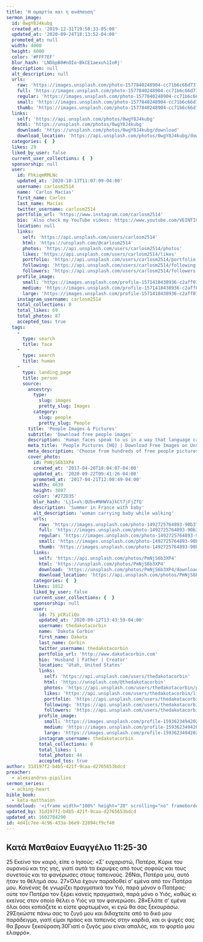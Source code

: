 ```yaml
---
title: 'Η αμαρτία και η ανάπαυση'
sermon_image:
  id: 0wgY8J4kubg
  created_at: '2019-12-31T19:58:33-05:00'
  updated_at: '2020-09-24T18:13:52-04:00'
  promoted_at: null
  width: 4000
  height: 6000
  color: '#FFF7EF'
  blur_hash: 'LNDbpB0#nOIo~BkCE1aexu%1IoRj'
  description: null
  alt_description: null
  urls:
    raw: 'https://images.unsplash.com/photo-1577840248904-cc71b6c66d73?ixlib=rb-1.2.1&ixid=eyJhcHBfaWQiOjE2Mzc0OX0'
    full: 'https://images.unsplash.com/photo-1577840248904-cc71b6c66d73?ixlib=rb-1.2.1&q=85&fm=jpg&crop=entropy&cs=srgb&ixid=eyJhcHBfaWQiOjE2Mzc0OX0'
    regular: 'https://images.unsplash.com/photo-1577840248904-cc71b6c66d73?ixlib=rb-1.2.1&q=80&fm=jpg&crop=entropy&cs=tinysrgb&w=1080&fit=max&ixid=eyJhcHBfaWQiOjE2Mzc0OX0'
    small: 'https://images.unsplash.com/photo-1577840248904-cc71b6c66d73?ixlib=rb-1.2.1&q=80&fm=jpg&crop=entropy&cs=tinysrgb&w=400&fit=max&ixid=eyJhcHBfaWQiOjE2Mzc0OX0'
    thumb: 'https://images.unsplash.com/photo-1577840248904-cc71b6c66d73?ixlib=rb-1.2.1&q=80&fm=jpg&crop=entropy&cs=tinysrgb&w=200&fit=max&ixid=eyJhcHBfaWQiOjE2Mzc0OX0'
  links:
    self: 'https://api.unsplash.com/photos/0wgY8J4kubg'
    html: 'https://unsplash.com/photos/0wgY8J4kubg'
    download: 'https://unsplash.com/photos/0wgY8J4kubg/download'
    download_location: 'https://api.unsplash.com/photos/0wgY8J4kubg/download'
  categories: {  }
  likes: 29
  liked_by_user: false
  current_user_collections: {  }
  sponsorship: null
  user:
    id: FhkiqmRMLNc
    updated_at: '2020-10-13T11:07:09-04:00'
    username: carlosm2514
    name: 'Carlos Macías'
    first_name: Carlos
    last_name: Macías
    twitter_username: carlosm2514
    portfolio_url: 'https://www.instagram.com/carlosm2514'
    bio: 'Also check my YouTube videos: https://www.youtube.com/VEINTICINCO'
    location: null
    links:
      self: 'https://api.unsplash.com/users/carlosm2514'
      html: 'https://unsplash.com/@carlosm2514'
      photos: 'https://api.unsplash.com/users/carlosm2514/photos'
      likes: 'https://api.unsplash.com/users/carlosm2514/likes'
      portfolio: 'https://api.unsplash.com/users/carlosm2514/portfolio'
      following: 'https://api.unsplash.com/users/carlosm2514/following'
      followers: 'https://api.unsplash.com/users/carlosm2514/followers'
    profile_image:
      small: 'https://images.unsplash.com/profile-1571418438936-c2aff012483cimage?ixlib=rb-1.2.1&q=80&fm=jpg&crop=faces&cs=tinysrgb&fit=crop&h=32&w=32'
      medium: 'https://images.unsplash.com/profile-1571418438936-c2aff012483cimage?ixlib=rb-1.2.1&q=80&fm=jpg&crop=faces&cs=tinysrgb&fit=crop&h=64&w=64'
      large: 'https://images.unsplash.com/profile-1571418438936-c2aff012483cimage?ixlib=rb-1.2.1&q=80&fm=jpg&crop=faces&cs=tinysrgb&fit=crop&h=128&w=128'
    instagram_username: carlosm2514
    total_collections: 0
    total_likes: 69
    total_photos: 87
    accepted_tos: true
  tags:
    -
      type: search
      title: face
    -
      type: search
      title: human
    -
      type: landing_page
      title: person
      source:
        ancestry:
          type:
            slug: images
            pretty_slug: Images
          category:
            slug: people
            pretty_slug: People
        title: 'People Images & Pictures'
        subtitle: 'Download free people images'
        description: 'Human faces speak to us in a way that language cannot. Everyone recognize a smile, a frown, tears. Unsplash has the finest selection of people images on the web: high-def and curated for quality. Family, friends, men, women, Unsplash has photos for all.'
        meta_title: 'People Pictures [HQ] | Download Free Images on Unsplash'
        meta_description: 'Choose from hundreds of free people pictures. Download HD people photos for free on Unsplash.'
        cover_photo:
          id: PmNjS6b3XP4
          created_at: '2017-04-20T18:04:07-04:00'
          updated_at: '2020-09-22T09:41:26-04:00'
          promoted_at: '2017-04-21T12:00:49-04:00'
          width: 4630
          height: 3087
          color: '#272D35'
          blur_hash: 'LjI=x%:QUbv#NHWVa}kCt7jFjZfQ'
          description: 'Summer in France with baby'
          alt_description: 'woman carrying baby while walking'
          urls:
            raw: 'https://images.unsplash.com/photo-1492725764893-90b379c2b6e7?ixlib=rb-1.2.1'
            full: 'https://images.unsplash.com/photo-1492725764893-90b379c2b6e7?ixlib=rb-1.2.1&q=85&fm=jpg&crop=entropy&cs=srgb'
            regular: 'https://images.unsplash.com/photo-1492725764893-90b379c2b6e7?ixlib=rb-1.2.1&q=80&fm=jpg&crop=entropy&cs=tinysrgb&w=1080&fit=max'
            small: 'https://images.unsplash.com/photo-1492725764893-90b379c2b6e7?ixlib=rb-1.2.1&q=80&fm=jpg&crop=entropy&cs=tinysrgb&w=400&fit=max'
            thumb: 'https://images.unsplash.com/photo-1492725764893-90b379c2b6e7?ixlib=rb-1.2.1&q=80&fm=jpg&crop=entropy&cs=tinysrgb&w=200&fit=max'
          links:
            self: 'https://api.unsplash.com/photos/PmNjS6b3XP4'
            html: 'https://unsplash.com/photos/PmNjS6b3XP4'
            download: 'https://unsplash.com/photos/PmNjS6b3XP4/download'
            download_location: 'https://api.unsplash.com/photos/PmNjS6b3XP4/download'
          categories: {  }
          likes: 1812
          liked_by_user: false
          current_user_collections: {  }
          sponsorship: null
          user:
            id: 7S_pCRiCiQo
            updated_at: '2020-09-12T13:43:59-04:00'
            username: thedakotacorbin
            name: 'Dakota Corbin'
            first_name: Dakota
            last_name: Corbin
            twitter_username: thedakotacorbin
            portfolio_url: 'http://www.dakotacorbin.com'
            bio: 'Husband | Father | Creator'
            location: 'Utah, United States'
            links:
              self: 'https://api.unsplash.com/users/thedakotacorbin'
              html: 'https://unsplash.com/@thedakotacorbin'
              photos: 'https://api.unsplash.com/users/thedakotacorbin/photos'
              likes: 'https://api.unsplash.com/users/thedakotacorbin/likes'
              portfolio: 'https://api.unsplash.com/users/thedakotacorbin/portfolio'
              following: 'https://api.unsplash.com/users/thedakotacorbin/following'
              followers: 'https://api.unsplash.com/users/thedakotacorbin/followers'
            profile_image:
              small: 'https://images.unsplash.com/profile-1593623494202-55ffc4dc725cimage?ixlib=rb-1.2.1&q=80&fm=jpg&crop=faces&cs=tinysrgb&fit=crop&h=32&w=32'
              medium: 'https://images.unsplash.com/profile-1593623494202-55ffc4dc725cimage?ixlib=rb-1.2.1&q=80&fm=jpg&crop=faces&cs=tinysrgb&fit=crop&h=64&w=64'
              large: 'https://images.unsplash.com/profile-1593623494202-55ffc4dc725cimage?ixlib=rb-1.2.1&q=80&fm=jpg&crop=faces&cs=tinysrgb&fit=crop&h=128&w=128'
            instagram_username: thedakotacorbin
            total_collections: 0
            total_likes: 1
            total_photos: 44
            accepted_tos: true
author: 31d197f2-b4b5-421f-9caa-d2765653bdcd
preacher:
  - aleksandros-pipilios
sermon_series:
  - aching-heart
bible_book:
  - kata-matthaion
soundcloud: '<iframe width="100%" height="20" scrolling="no" frameborder="no" allow="autoplay" src="https://w.soundcloud.com/player/?url=https%3A//api.soundcloud.com/tracks/704485237%3Fsecret_token%3Ds-Wp0bW&color=%23ff5500&inverse=false&auto_play=false&show_user=true"></iframe>'
updated_by: 31d197f2-b4b5-421f-9caa-d2765653bdcd
updated_at: 1602704290
id: 4d41c7ee-4c96-433a-b6e9-22894cf9cf40
---
```

## Κατά Ματθαίον Ευαγγέλιο 11:25-30

25 Εκείνο τον καιρό, είπε ο Ιησούς: «Σ’ ευχαριστώ, Πατέρα, Κύριε του ουρανού και της γης, γιατί αυτά τα έκρυψες από τους σοφούς και τους συνετούς και τα φανέρωσες στους ταπεινούς. 26Ναι, Πατέρα μου, αυτό ήταν το θέλημά σου.
27»Όλα έχουν παραδοθεί σ’ εμένα από τον Πατέρα μου. Κανένας δε γνωρίζει πραγματικά τον Υιό, παρά μόνον ο Πατέρας· ούτε τον Πατέρα τον ξέρει κανείς πραγματικά, παρά μόνο ο Υιός, καθώς κι εκείνος στον οποίο θέλει ο Υιός να τον φανερώσει.
28»Ελάτε σ’ εμένα όλοι όσοι κοπιάζετε κι είστε φορτωμένοι, κι εγώ θα σας ξεκουράσω. 29Σηκώστε πάνω σας το ζυγό μου και διδαχτείτε από το δικό μου παράδειγμα, γιατί είμαι πράος και ταπεινός στην καρδιά, και οι ψυχές σας θα βρουν ξεκούραση.30Γιατί ο ζυγός μου είναι απαλός, και το φορτίο μου ελαφρό».